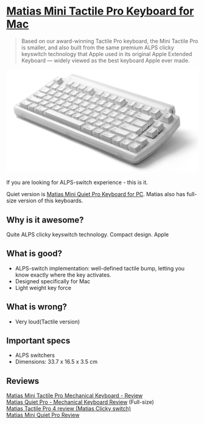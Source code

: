 # [Matias Mini Tactile Pro Keyboard for Mac](http://matias.ca/minitactilepro/mac/)

> Based on our award-winning Tactile Pro keyboard, the Mini Tactile Pro is smaller, and also built from the same premium ALPS clicky keyswitch technology that Apple used in its original Apple Extended Keyboard — widely viewed as the best keyboard Apple ever made.

![img](minitactilepro.jpg?style=centerme)

If you are looking for ALPS-switch experience - this is it.

Quiet version is [Matias Mini Quiet Pro Keyboard for PC](http://matias.ca/miniquietpro/pc/). Matias also has full-size version of this keyboards.

## Why is it awesome?
Quite ALPS clicky keyswitch technology. Compact design. Apple

## What is good?
- ALPS-switch implementation: well-defined tactile bump, letting you know exactly where the key activates.
- Designed specifically for Mac
- Light weight key force

## What is wrong?
- Very loud(Tactile version)

## Important specs
- ALPS switchers
- Dimensions: 33.7 x 16.5 x 3.5 cm

## Reviews
[Matias Mini Tactile Pro Mechanical Keyboard - Review](https://youtu.be/plnCwNSy6JA) \
[Matias Quiet Pro - Mechanical Keyboard Review](https://youtu.be/03n6rDiWvVc) (Full-size) \
[Matias Tactile Pro 4 review (Matias Clicky switch)](https://youtu.be/_Nv9_LoLn5c) \
[Matias Mini Quiet Pro Review](https://youtu.be/I-5kiJoE8Wo)
